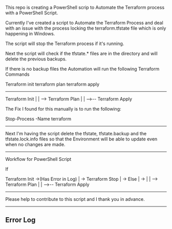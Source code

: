 This repo is creating a PowerShell scrip to Automate the Terraform process with a PowerShell Script.  

Currently I've created a script to Automate the Terraform Process and deal with an issue with the process locking the terraform.tfstate file which is only happening in Windows. 

The script will stop the Terraform process if it's running. 

Next the script will check if the tfstate.* files are in the directory and will delete the previous backups. 

If there is no backup files the Automation will run the following Terraform Commands 

Terraform init
terraform plan 
terraform apply 

______________________________________________________________________



Terraform Init |
        |
        --> Terraform Plan 
                  |
                  |
                  -->-- Terraform Apply 



The Fix I found for this manually is to run the following:

Stop-Process -Name terraform

___________________________

Next I'm having the script delete the tfstate, tfstate.backup and the tfstate.lock.info files so that the Environment will be able to update even when no changes are made. 

___________________________

Workflow for PowerShell Script


If 

Terraform Init ->(Has Error in Log) 
                                  |
                                  -> Terraform Stop
                                                  |
                                                  -> Else
                                                        |
                                                         ->
                                                           |
                                                           |
                                                            --> Terraform Plan 
                                                                              |
                                                                              |
                                                                              -->-- Terraform Apply 


____________________________________________________________________

Please help to contribute to this script and I thank you in advance. 
____________________________________________________________________

Error Log
---------
